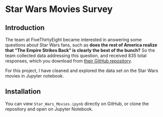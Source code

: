 # Star Wars Movies Survey

## Introduction
The team at FiveThirtyEight became interested in answering some questions about Star Wars fans, such as **does the rest of America realize that “The Empire Strikes Back” is clearly the best of the bunch?**
So the team collected data addressing this question, and received 835 total responses, which you download from [their GitHub repository](https://github.com/fivethirtyeight/data/tree/master/star-wars-survey).

For this project, I have cleaned and explored the data set on the Star Wars movies in Jupyter notebook.

## Installation
You can view `Star_Wars_Movies.ipynb` directly on GitHub, or clone the repository and open on Jupyter Notebook.

